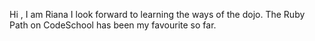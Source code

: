 Hi , I am Riana I look forward to learning the ways of the dojo.
The Ruby Path on CodeSchool has been my favourite so far.
